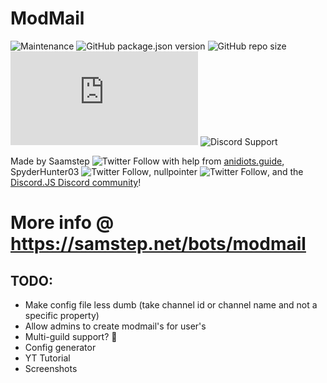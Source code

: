 # ModMail

![Maintenance](https://img.shields.io/maintenance/yes/2020?style=plastic)
![GitHub package.json version](https://img.shields.io/github/package-json/v/saamstep/modmail)
![GitHub repo size](https://img.shields.io/github/repo-size/saamstep/modmail)
![GitHub package.json dependency version (prod)](https://img.shields.io/github/package-json/dependency-version/saamstep/modmail/discord.js)
![Discord Support](https://img.shields.io/discord/602225388034457610?label=Discord%20Support&labelColor=FFFFF&style=plastic&logo=Discord&link=http://samstep.net/devcord&link=http://samstep.net/devcord)

Made by Saamstep ![Twitter Follow](https://img.shields.io/twitter/follow/saamstep?style=social) with help from [anidiots.guide](http://anidiots.guide), SpyderHunter03 ![Twitter Follow](https://img.shields.io/twitter/follow/spyderhunter03?style=social), nullpointer ![Twitter Follow](https://img.shields.io/twitter/follow/nullpointer?style=social), and the [Discord.JS Discord community](https://discord.gg/bRCvFy9)!

# More info @ https://samstep.net/bots/modmail


## TODO:
- Make config file less dumb (take channel id or channel name and not a specific property)
- Allow admins to create modmail's for user's
- Multi-guild support? 😬
- Config generator
- YT Tutorial
- Screenshots
